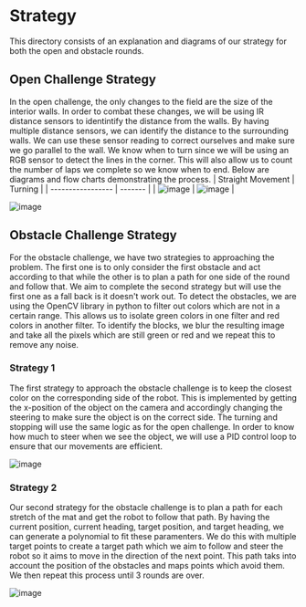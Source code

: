 Strategy
====

This directory consists of an explanation and diagrams of our strategy for both the open and obstacle rounds.

## Open Challenge Strategy

In the open challenge, the only changes to the field are the size of the interior walls. In order to combat these changes, we will be using IR distance sensors to identintify the distance from the walls. By having multiple distance sensors, we can identify the distance to the surrounding walls. We can use these sensor reading to correct ourselves and make sure we go parallel to the wall. We know when to turn since we will be using an RGB sensor to detect the lines in the corner. This will also allow us to count the number of laps we complete so we know when to end. Below are diagrams and flow charts demonstrating the process.
| Straight Movement | Turning |
| ----------------- | ------- |
| ![image](https://github.com/VedantGithub123/WRO-2023-FE/assets/112735969/53158008-50e9-43d2-a8da-e41560a97f00) | ![image](https://github.com/VedantGithub123/WRO-2023-FE/assets/112735969/22a1995e-1c62-4540-9e58-ad45c3a5c97a) |

![image](https://github.com/VedantGithub123/WRO-2023-FE/assets/112735969/2448b1ec-511b-4f77-8bc3-528df8e6e0b6)

## Obstacle Challenge Strategy

For the obstacle challenge, we have two strategies to approaching the problem. The first one is to only consider the first obstacle and act according to that while the other is to plan a path for one side of the round and follow that. We aim to complete the second strategy but will use the first one as a fall back is it doesn't work out. To detect the obstacles, we are using the OpenCV library in python to filter out colors which are not in a certain range. This allows us to isolate green colors in one filter and red colors in another filter. To identify the blocks, we blur the resulting image and take all the pixels which are still green or red and we repeat this to remove any noise.

### Strategy 1

The first strategy to approach the obstacle challenge is to keep the closest color on the corresponding side of the robot. This is implemented by getting the x-position of the object on the camera and accordingly changing the steering to make sure the object is on the correct side. The turning and stopping will use the same logic as for the open challenge. In order to know how much to steer when we see the object, we will use a PID control loop to ensure that our movements are efficient.

![image](https://github.com/VedantGithub123/WRO-2023-FE/assets/112735969/a151bb18-8517-4f28-9d21-015ce52a3ff2)

### Strategy 2

Our second strategy for the obstacle challenge is to plan a path for each stretch of the mat and get the robot to follow that path. By having the current position, current heading, target position, and target heading, we can generate a polynomial to fit these paramenters. We do this with multiple target points to create a target path which we aim to follow and steer the robot so it aims to move in the direction of the next point. This path taks into account the position of the obstacles and maps points which avoid them. We then repeat this process until 3 rounds are over. 

![image](https://github.com/VedantGithub123/WRO-2023-FE/assets/112735969/36173d42-eb99-45da-80e0-ce6af80726a3)